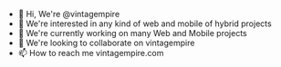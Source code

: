 - 👋 Hi, We're @vintagempire
- 👀 We're interested in any kind of web and mobile of hybrid projects
- 🌱 We're currently working on many Web and Mobile projects
- 💞️ We're looking to collaborate on vintagempire
- 📫 How to reach me vintagempire.com

<!---
vintagempire/vintagempire is a ✨ special ✨ repository because its `README.md` (this file) appears on your GitHub profile.
You can click the Preview link to take a look at your changes.
--->
